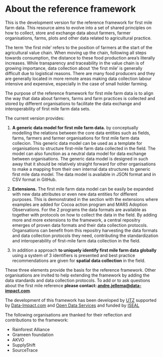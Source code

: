About the reference framework
==================
This is the development version for the reference framework for first mile farm data. This resource aims to evolve into a set of shared principles on how to  collect, store and exchange data about farmers, farmer organisations, farms, plots and other data related to agricultural practice.   

The term ‘the first mile’ refers to the position of farmers at the start of the agricultural value chain. When moving up the chain, following all steps towards consumption, the distance to these food production area’s literally increases. While transparency and traceability in the value chain is of growing importance, data collection about ‘the first mile’ is generally difficult due to logistical reasons. There are many food producers and they are generally located in more remote areas making data collection labour intensive and expensive, especially in the case of small holder farming.

The purpose of the reference framework for first mile farm data is to align the way that data about farmers, farms and farm practices is collected and stored by different organisations to facilitate the data exchange and interoperability of first mile farm data sets. 

The current version provides:
1. **A generic data model for first mile farm data.** by conceptually modelling the relations between the core data entities such as fields, farms, farmers and farmer organisations for first mile farm data collecion. This generic data model can be used as a template for organisations to structure first-mile farm data collected in the field. The model can also function as a neutral data model for data exchange between organisations. The generic data model is designed in such away that it should be relatively straight forward for other organisations to make a mapping from their own internal data structures to generic first mile data model. The data model is available in JSON format and in CSV format in GitHub.

2. **Extensions.** The first mile farm data model can be easily be expanded with new data attributes or even new data entities for different purposes. This is demonstrated in the section with the extensions where examples are added for Cocoa action program and MARS Adoption Observations. For the 2 programs the data formats are available as together with  protocols on how to collect the data in the field. By adding more and more extensions to the framework, a central repositry emerges of proven data formats and their data collection protocols. Organsations can benefit from this repositry harvesting the data formats and data collection protocols they need, contributing the standardization and interoperability of first-mile farm data collection in the field. 

3. In addition a approach **to uniquely identify first mile farm data globally** using a system of 3 identifiers is presented and best practice recommendations are given for **spatial data collection** in the field.

These three elements provide the basis for the reference framework. Other organisations are invited to help extending the framework by adding the data standards and data collection protocols. To add or to ask questions about the first mile reference **please contact: andre.jellema@data-impact.com**. 

The development of this framework has been developed by [UTZ](https://utz.org/) supported by [Data-Impact.com](www.Data-Impact.com) and [Open Data Services](www.opendataservices.coop/) and funded by [ISEAL](https://www.isealalliance.org/)

The following organisations are thanked for their reflection and contributions to the framework:

* Rainforest Alliance
* Grameen foundation
* AKVO
* SupplyShift
* SourceTrace





